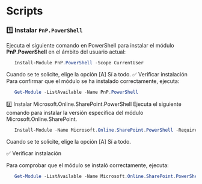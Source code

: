 # Scripts

### 1️⃣ Instalar `PnP.PowerShell`
Ejecuta el siguiente comando en PowerShell para instalar el módulo **PnP.PowerShell** en el ámbito del usuario actual:

```powershell
   Install-Module PnP.PowerShell -Scope CurrentUser
```

Cuando se te solicite, elige la opción [A] Sí a todo.
✅ Verificar instalación
Para confirmar que el módulo se ha instalado correctamente, ejecuta:

```powershell
   Get-Module -ListAvailable -Name PnP.PowerShell
```

2️⃣ Instalar Microsoft.Online.SharePoint.PowerShell
Ejecuta el siguiente comando para instalar la versión específica del módulo Microsoft.Online.SharePoint.

```powershell
   Install-Module -Name Microsoft.Online.SharePoint.PowerShell -RequiredVersion 16.0.24524.12000
```

Cuando se te solicite, elige la opción [A] Sí a todo.

✅ Verificar instalación

Para comprobar que el módulo se instaló correctamente, ejecuta:

```powershell
   Get-Module -ListAvailable -Name Microsoft.Online.SharePoint.PowerShell
```
